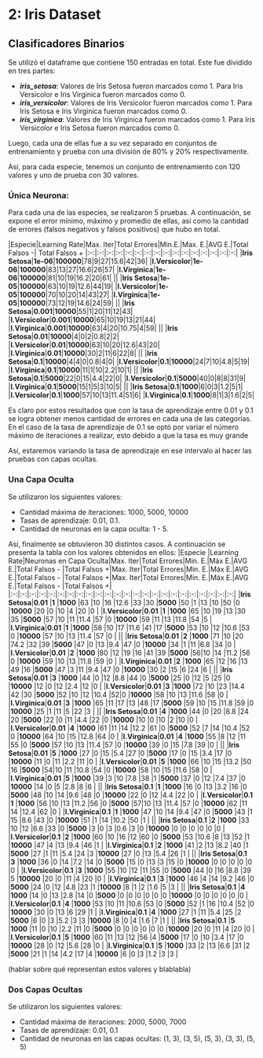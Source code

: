 ﻿# 2: Iris Dataset
## Clasificadores Binarios
Se utilizó el dataframe que contiene 150 entradas en total. Este fue dividido en tres partes:
* ***iris_setosa***: Valores de Iris Setosa fueron marcados como $1$. Para Iris Versicolor e Iris Virginica fueron marcados como $0$.
* ***iris_versicolor***:  Valores de Iris Versicolor fueron marcados como $1$. Para Iris Setosa e Iris Virginica fueron marcados como $0$.
* ***iris_virginica***:  Valores de Iris Virginica fueron marcados como $1$. Para Iris Versicolor e Iris Setosa fueron marcados como $0$.

Luego, cada una de ellas fue a su vez separado en conjuntos de entrenamiento y prueba con una división de 80% y 20% respectivamente.

Así, para cada especie, tenemos un conjunto de entrenamiento con 120 valores y uno de prueba con 30 valores.

### Única Neurona:
Para cada una de las especies, se realizaron 5 pruebas. A continuación, se expone el error mínimo, máximo y promedio de ellas, así como la cantidad de errores (falsos negativos y falsos positivos) que hubo en total.

|Especie|Learning  Rate|Max.  Iter|Total  Errores|Min.E.|Max. E.|AVG E.|Total  Falsos  -| Total  Falsos  +
|:-:|:-:|:-:|:-:|:-:|:-:|:-:|:-:|:-:|:-:|:-:|:-:|:-:|:-:|:-:|:-:|
|**Iris Setosa**|**1e-06**|**100000**|78|9|27|15.6|42|36|
|**I.Versicolor**|**1e-06**|**100000**|83|13|27|16.6|26|57|
|**I.Virginica**|**1e-06**|**100000**|81|10|19|16.2|20|61|
||
|**Iris Setosa**|**1e-05**|**100000**|63|10|19|12.6|44|19|
|**I.Versicolor**|**1e-05**|**100000**|70|10|20|14|43|27|
|**I.Virginica**|**1e-05**|**100000**|73|12|19|14.6|24|59|
||
|**Iris Setosa**|**0.001**|**10000**|55|1|20|11|12|43|
|**I.Versicolor**|**0.001**|**10000**|65|10|19|13|21|44|
|**I.Virginica**|**0.001**|**10000**|63|4|20|10.75|4|59|
||
|**Iris Setosa**|**0.01**|**10000**|4|0|2|0.8|2|2|
|**I.Versicolor**|**0.01**|**10000**|63|10|20|12.6|43|20|
|**I.Virginica**|**0.01**|**10000**|30|2|11|6|22|8|
||
|**Iris Setosa**|**0.1**|**10000**|4|4|0|0.8|4|0|
|**I.Versicolor**|**0.1**|**10000**|24|7|10|4.8|5|19|
|**I.Virginica**|**0.1**|**10000**|11|1|10|2.2|10|1|
||
|**Iris Setosa**|**0.1**|**5000**|22|0|15|4.4|22|0|
|**I.Versicolor**|**0.1**|**5000**|40|0|8|8|31|9|
|**I.Virginica**|**0.1**|**5000**|15|1|5|3|10|5|
||
|**Iris Setosa**|**0.1**|**1000**|6|0|3|1.2|5|1|
|**I.Versicolor**|**0.1**|**1000**|57|10|13|11.4|51|6|
|**I.Virginica**|**0.1**|**1000**|8|1|3|1.6|2|5|

Es claro por estos resultados que con la tasa de aprendizaje entre $0.01$ y $0.1$ se logra obtener menos cantidad de errores en cada una de las categorías.
En el caso de la tasa de aprendizaje de $0.1$ se optó por variar el número máximo de iteraciones a realizar, esto debido a que la tasa es muy grande 

Así, estaremos variando la tasa de aprendizaje en ese intervalo al hacer las pruebas con capas ocultas.

### Una Capa Oculta
Se utilizaron los siguientes valores:
* Cantidad máxima de iteraciones: 1000, 5000, 10000
* Tasas de aprendizaje: 0.01, 0.1.
* Cantidad de neuronas en la capa oculta: 1 - 5.

Así, finalmente se obtuvieron 30 distintos casos. A continuación se presenta la tabla con los valores obtenidos en ellos:
|Especie |Learning  Rate|Neuronas  en  Capa  Oculta|Max.  Iter|Total  Errores|Min.  E.|Máx  E.|AVG  E.|Total  Falsos  - |Total  Falsos  +|Max.  Iter|Total  Errores|Min.  E.|Máx  E.|AVG  E.|Total  Falsos  - |Total  Falsos  +|Max.  Iter|Total  Errores|Min.  E.|Máx  E.|AVG  E.|Total  Falsos  - |Total  Falsos  +|
|:-:|:-:|:-:|:-:|:-:|:-:|:-:|:-:|:-:|:-:|:-:|:-:|:-:|:-:|:-:|:-:|:-:|:-:|:-:|:-:|:-:|:-:|:-:|:-:|
|**Iris Setosa**|**0.01** |**1** |**1000** |63 |10 |16 |12.6 |33 |30 |**5000** |50 |1 |13 |10 |50 |0 |**10000** |20 |0 |10 |4 |20 |0 |
|**I.Versicolor**|**0.01** |**1** |**1000** |65 |10 |19 |13 |30 |35 |**5000** |57 |10 |11 |11.4 |57 |0 |**10000** |59 |11 |13 |11.8 |54 |5 |
|**I.Virginica**|**0.01** |**1** |**1000** |58 |10 |17 |11.6 |41 |17 |**5000** |53 |10 |12 |10.6 |53 |0 |**10000** |57 |10 |13 |11.4 |57 |0 |
||
|**Iris Setosa**|**0.01** |**2** |**1000** |71 |10 |20 |74.2 |32 |39 |**5000** |47 |0 |13 |9.4 |47 |0 |**10000** |34 |1 |11 |6.8 |34 |0 |
|**I.Versicolor**|**0.01** |**2** |**1000** |80 |12 |19 |16 |41 |39 |**5000** |56|10 |14 |11.2 |56 |0 |**10000** |59 |10 |13 |11.8 |59 |0 |
|**I.Virginica**|**0.01** |**2** |**1000** |65 |12 |16 |13 |49 |16 |**5000** |47 |3 |11 |9.4 |47 |0 |**10000** |30 |2 |15 |6 |24 |6 |
||
|**Iris Setosa**|**0.01** |**3** |**1000** |44 |0 |12 |8.8 |44 |0 |**5000** |25 |0 |12 |5 |25 |0 |**10000** |12 |0 |12 |2.4 |12 |0 |
|**I.Versicolor**|**0.01** |**3** |**1000** |72 |10 |23 |14.4 |42 |30 |**5000** |52 |10 |12 |10.4 |52|0 |**10000** |58 |10 |13 |11.6 |58 |0 |
|**I.Virginica**|**0.01** |**3** |**1000** |65 |11 |17 |13 |48 |17 |**5000** |59 |10 |15 |11.8 |59 |0 |**10000** |25 |1 |11 |5 |22 |3 |
||
|**Iris Setosa**|**0.01** |**4** |**1000** |44 |0 |20 |8.8 |24 |20 |**5000** |22 |0 |11 |4.4 |22 |0 |**10000** |10 |0 |10 |2 |10 |0 |
|**I.Versicolor**|**0.01** |**4** |**1000** |61 |11 |14 |12.2 |61 |0 |**5000** |52 |7 |14 |10.4 |52 |0 |**10000** |64 |10 |15 |12.8 |64 |0 |
|**I.Virginica**|**0.01** |**4** |**1000** |55 |8 |12 |11 |55 |0 |**5000** |57 |10 |13 |11.4 |57 |0 |**10000** |39 |0 |15 |7.8 |39 |0 |
||
|**Iris Setosa**|**0.01** |**5** |**1000** |27 |0 |15 |5.4 |27 |0 |**5000** |17 |0 |15 |3.4 |17 |0 |**10000** |11 |0 |11 |2.2 |11 |0 |
|**I.Versicolor**|**0.01** |**5** |**1000** |66 |10 |15 |13.2 |50 |16 |**5000** |54|10 |11 |10.8 |54 |0 |**10000** |58 |10 |15 |11.6 |58 |0 |
|**I.Virginica**|**0.01** |**5** |**1000** |39 |3 |10 |7.8 |38 |1 |**5000** |37 |0 |12 |7.4 |37 |0 |**10000** |14 |0 |5 |2.8 |8 |6 |
||
|**Iris Setosa**|**0.1** |**1** |**1000** |16 |0 |13 |3.2 |16 |0 |**5000** |48 |10 |14 |9.6 |48 |0 |**10000** |22 |0 |12 |4.4 |22 |0 |
|**I.Versicolor**|**0.1** |**1** |**1000** |56 |10 |13 |11.2 |56 |0 |**5000** |57|10 |13 |11.4 |57 |0 |**10000** |62 |11 |14 |12.4 |62 |0 |
|**I.Virginica**|**0.1** |**1** |**1000** |47 |10 |14 |9.4 |47 |0 |**5000** |43 |1 |15 |8.6 |43 |0 |**10000** |51 |1 |14 |10.2 |50 |1 |
||
|**Iris Setosa**|**0.1** |**2** |**1000** |33 |10 |12 |6.6 |33 |0 |**5000** |3 |0 |3 |0.6 |3 |0 |**10000** |0 |0 |0 |0 |0 |0 |
|**I.Versicolor**|**0.1** |**2** |**1000** |60 |10 |16 |12 |60 |0 |**5000** |53 |10.6 |8 |13 |52 |1 |**10000** |47 |4 |13 |9.4 |46 |1 |
|**I.Virginica**|**0.1** |**2** |**1000** |41 |2 |13 |8.2 |40 |1 |**5000** |27 |1 |11 |5.4 |24 |3 |**10000** |27 |0 |13 |5.4 |26 |1 |
||
|**Iris Setosa**|**0.1** |**3** |**1000** |36 |0 |14 |7.2 |14 |0 |**5000** |15 |0 |13 |3 |15 |0 |**10000** |0 |0 |0 |0 |0 |0 |
|**I.Versicolor**|**0.1** |**3** |**1000** |55 |10 |12 |11 |55 |0 |**5000** |44 |0 |16 |8.8 |39 |5 |**10000** |20 |0 |11 |4 |20 |0 |
|**I.Virginica**|**0.1** |**3** |**1000** |46 |4 |14 |9.2 |46 |0 |**5000** |24 |0 |12 |4.8 |23 |1 |**10000** |8 |1 |2 |1.6 |5 |3 |
||
|**Iris Setosa**|**0.1** |**4** |**1000** |14 |0 |13 |2.8 |14 |0 |**5000** |0 |0 |0 |0 |0 |0 |**10000** |0 |0 |0 |0 |0 |0 |
|**I.Versicolor**|**0.1** |**4** |**1000** |53 |10 |11 |10.6 |53 |0 |**5000** |52 |1 |16 |10.4 |52 |0 |**10000** |30 |0 |13 |6 |29 |1 |
|**I.Virginica**|**0.1** |**4** |**1000** |27 |1 |11 |5.4 |25 |2 |**5000** |6 |0 |3 |5.2 |3 |3 |**10000** |8 |0 |4 |1.6 |7 |1 |
||
|**Iris Setosa**|**0.1** |**5** |**1000** |11 |0 |10 |2.2 |11 |0 |**5000** |0 |0 |0 |0 |0 |0 |**10000** |20 |0 |11 |4 |20 |0 |
|**I.Versicolor**|**0.1** |**5** |**1000** |60 |11 |13 |12 |56 |4 |**5000** |17 |0 |10 |3.4 |17 |0 |**10000** |28 |0 |12 |5.6 |28 |0 |
|**I.Virginica**|**0.1** |**5** |**1000** |33 |2 |13 |6.6 |31 |2 |**5000** |21 |1 |14 |4.2 |17 |4 |**10000** |6 |0 |3 |1.2 |3 |3 |

(hablar sobre qué representan estos valores y blablabla)

### Dos Capas Ocultas
Se utilizaron los siguientes valores:
* Cantidad máxima de iteraciones: 2000, 5000, 7000
* Tasas de aprendizaje: 0.01, 0.1
* Cantidad de neuronas en las capas ocultas: (1, 3), (3, 5), (5, 3), (3, 3), (5, 5)
